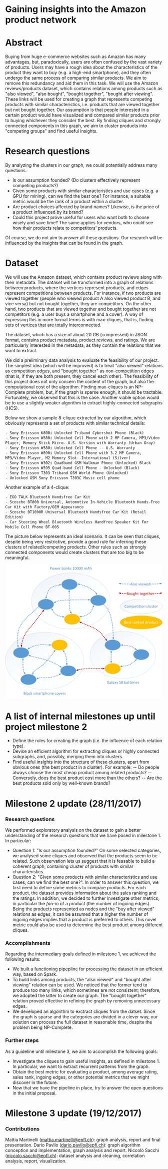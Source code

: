 # Gaining insights into the Amazon product network

# Abstract
Buying from huge e-commerce websites such as Amazon has many advantages, but, paradoxically, users are often confused by the vast variety of products.
Users may have a rough idea about the characteristics of the product they want to buy (e.g. a high-end smartphone), and they often undergo the same process of comparing similar products. We aim to remove this redundancy and aid them in this task.
We will use the Amazon reviews/products dataset, which contains relations among products such as "also viewed", "also bought", "bought together", "bought after viewing". These links will be used for creating a graph that represents competing products with similar characteristics, i.e. products that are viewed together but not bought together. Our assumption is that people interested in a certain product would have visualized and compared similar products prior to buying whichever they consider the best. By finding cliques and strongly connected components in this graph, we aim to cluster products into "competing groups" and find useful insights.

# Research questions
By analyzing the clusters in our graph, we could potentially address many questions.
- Is our assumption founded? (Do clusters effectively represent competing products?)
- Given some products with similar characteristics and use cases (e.g. a GPU for mining), can we find the best one? For instance, a suitable metric would be the rank of a product within a cluster.
- Are product choices affected by brand names? Likewise, is the price of a product influenced by its brand?
- Could this project prove useful for users who want both to choose wisely and save time?  The same applies for vendors, who could see how their products relate to competitors' products.

Of course, we do not aim to answer all these questions. Our research will be influenced by the insights that can be found in the graph.

# Dataset
We will use the Amazon dataset, which contains product reviews along with their metadata. The dataset will be transformed into a graph of relations between products, where the vertices represent products, and edges represent competitions between products. For instance, if two products are viewed together (people who viewed product A also viewed product B, and vice versa) but not bought together, they are competitors. On the other hand, two products that are viewed together and bought together are not competitors (e.g. a user buys a smartphone and a cover). A way of expressing this in more formal terms is with max-cliques, that is, finding sets of vertices that are totally interconnected.

The dataset, which has a size of about 20 GB (compressed) in JSON format, contains product metadata, product reviews, and ratings. We are particularly interested in the metadata, as they contain the relations that we want to extract.

We did a preliminary data analysis to evaluate the feasibility of our project. The simplest idea (which will be improved) is to treat "also viewed" relations as competition edges, and "bought together" as non-competition edges (that is, if they are both present, they cancel each other). The feasibility of this project does not only concern the content of the graph, but also the computational cost of the algorithm. Finding max-cliques is an NP-Complete problem, but, if the graph is sparse enough, it should be tractable. Fortunately, we observed that this is the case. Another viable option would be to use a slightly weaker algorithm to extract highly-connected subgraphs (HCS).

Below we show a sample 8-clique extracted by our algorithm, which obviously represents a set of products with similar technical details:
```
- Sony Ericsson K800i Unlocked Triband Cybershot Phone (Black)
- Sony Ericsson W580i Unlocked Cell Phone with 2 MP Camera, MP3/Video Player, Memory Stick Micro--U.S. Version with Warranty (Urban Gray)
- Sony Ericsson W580i Unlocked Cell Phone -- U.S. Warranty
- Sony Ericsson W890i Unlocked Cell Phone with 3.2 MP Camera, MP3/Video Player, M2 Memory Slot--International (Silver)
- Sony Ericsson W302i Quadband GSM Walkman Phone (Unlocked) Black
- Sony Ericsson W595 Quad-band Cell Phone - Unlocked (Black)
- Sony Ericsson T303 Triband GSM World Phone (Unlocked)
- Unlocked GSM Sony Ericsson T303C Music cell phone
```

Another example of a 4-clique:
```
- EGO TALK Bluetooth Handsfree Car Kit
- Scosche BT800 Universal, Automotive In-Vehicle Bluetooth Hands-Free Car Kit with Factory/OEM Appearance
- Scosche BT1000R Universal Bluetooth Handsfree Car Kit (Retail Edition)
- Car Steering Wheel Bluetooth Wireless Handfree Speaker Kit For Mobile Cell Phone BT-005
```

The picture below represents an ideal scenario. It can be seen that cliques, despite being very restrictive, provide a good rule for inferring these clusters of related/competing products. Other rules such as strongly connected components would create clusters that are too big to be meaningful.

![Sample product graph](imgs/productGraph.png)

# A list of internal milestones up until project milestone 2
- Define the rules for creating the graph (i.e. the influence of each relation type).
- Devise an efficient algorithm for extracting cliques or highly connected subgraphs, and, possibly, merging them into clusters.
- Find useful insights into the structure of these clusters, apart from obvious ones (the best product in a cluster). For example:
-- Do people always choose the most cheap product among related products?
-- Conversely, does the best product cost more than the others?
-- Are the best products sold only by well-known brands?

# Milestone 2 update (28/11/2017)
### Research questions
We performed exploratory analysis on the dataset to gain a better understanding of the research questions that we have posed in milestone 1. In particular:
- Question 1: "Is our assumption founded?" On some selected categories, we analysed some cliques and observed that the products seem to be related. Such observation lets us suggest that it is feasable to build a coherent graph, containing cluster of products with similar characteristics.
- Question 2: "Given some products with similar characteristics and use cases, can we find the best one?". In order to answer this question, we first need to define some metrics to compare products. For each product, the dataset provides information about the sales ranking and the ratings. In addition, we decided to further investigate other metrics, in particular the *fan-in* of a product (the number of ingoing edges). Being the products represented as nodes and the "buy after viewed" relations as edges, it can be assumed that a higher the number of ingoing edges implies that a product is preferred to others. This novel metric could also be used to determine the best product among different cliques.

### Accomplishments
Regarding the intermediary goals defined in milestone 1, we achieved the following results:
- We built a functioning pipepline for processing the dataset in an efficient way, based on Spark.
- To build links among products, the "also viewed" and "bought after viewing" relation can be used. We noticed that the former tend to produce too many links, which sometimes are not consistent; therefore, we adopted the latter to create our graph. The "bought together" relation proved effective in refining the graph by removing unnecessary edges.
- We developed an algorithm to exctract cliques from the datset. Since the graph is sparse and the categories are divided in a clever way, our solution can process the full dataset in reasonable time, despite the problem being NP-Complete.

### Further steps
As a guideline until milestone 3, we aim to accomplish the following goals:
- Investigate the cliques to gain useful insights, as defined in milestone 1. In particular, we want to extract recurrent patterns from the graph.
- Obtain the best metric for evaluating a product, among average rating, sales rank, ingoing edges, or other potential metrics that we might discover in the future.
- Now that we have the pipeline in place, try to answer the open questions in the initial proposal.

# Milestone 3 update (19/12/2017)
### Contributions
Mattia Martinelli (mattia.martinelli@epfl.ch): graph analysis, report and final presentation.
Dario Pavllo (dario.pavllo@epfl.ch): graph algorithm conception and implementation, graph analysis and report.
Niccolò Sacchi (niccolo.sacchi@epfl.ch): dataset analysis and cleaning, correlation analysis, report, visualization.

